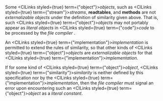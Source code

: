  



Some <ClLinks styled={true} term={"object"}><i>objects</i></ClLinks>, such as <ClLinks styled={true} term={"stream"}><i>streams</i></ClLinks>, **readtables**, and **methods** are not *externalizable objects* under the definition of similarity given above. That is, such <ClLinks styled={true} term={"object"}><i>objects</i></ClLinks> may not portably appear as *literal objects* in <ClLinks styled={true} term={"code"}><i>code</i></ClLinks> to be processed by the *file compiler* . 



An <ClLinks styled={true} term={"implementation"}><i>implementation</i></ClLinks> is permitted to extend the rules of similarity, so that other kinds of <ClLinks styled={true} term={"object"}><i>objects</i></ClLinks> are *externalizable objects* for that <ClLinks styled={true} term={"implementation"}><i>implementation</i></ClLinks>. 



If for some kind of <ClLinks styled={true} term={"object"}><i>object</i></ClLinks>, <ClLinks styled={true} term={"similarity"}><i>similarity</i></ClLinks> is neither defined by this specification nor by the <ClLinks styled={true} term={"implementation"}><i>implementation</i></ClLinks>, then the *file compiler* must signal an error upon encountering such an <ClLinks styled={true} term={"object"}><i>object</i></ClLinks> as a *literal constant*. 



